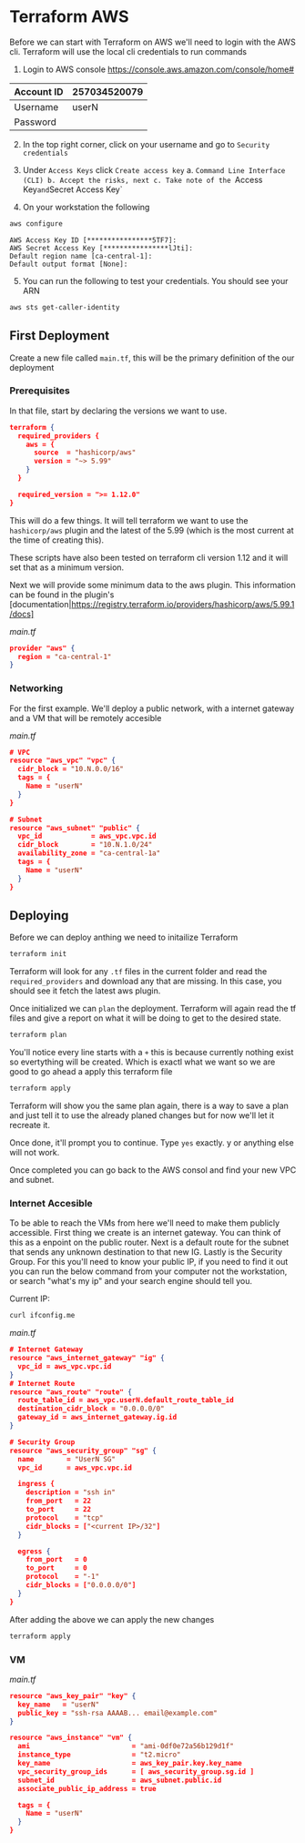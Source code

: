 # Terraform AWS


Before we can start with Terraform on AWS we'll need to login with the AWS cli. Terraform will use the local cli credentials to run commands

1. Login to AWS console
  https://console.aws.amazon.com/console/home#

  | Account ID | 257034520079 |
  | ---------- | ------------ |
  | Username   | userN        |
  | Password   |              |


2. In the top right corner, click on your username and go to `Security credentials`

3. Under `Access Keys` click `Create access key`
a. `Command Line Interface (CLI)
b. Accept the risks, next
c. Take note of the `Access Key` and `Secret Access Key`

4. On your workstation the following
```bash
aws configure
```
```
AWS Access Key ID [****************5TF7]:
AWS Secret Access Key [****************lJti]:
Default region name [ca-central-1]:
Default output format [None]:
```
5. You can run the following to test your credentials. You should see your ARN
```bash
aws sts get-caller-identity
```

## First Deployment

Create a new file called `main.tf`, this will be the primary definition of the our deployment

### Prerequisites
In that file, start by declaring the versions we want to use.

```json
terraform {
  required_providers {
    aws = {
      source  = "hashicorp/aws"
      version = "~> 5.99"
    }
  }

  required_version = ">= 1.12.0"
}
```

This will do a few things. It will tell terraform we want to use the `hashicorp/aws` plugin and the latest of the 5.99 (which is the most current at the time of creating this).

These scripts have also been tested on terraform cli version 1.12 and it will set that as a minimum version.


Next we will provide some minimum data to the aws plugin. This information can be found in the plugin's [documentation|https://registry.terraform.io/providers/hashicorp/aws/5.99.1/docs]

*main.tf*
```json
provider "aws" {
  region = "ca-central-1"
}
```

### Networking

For the first example. We'll deploy a public network, with a internet gateway and a VM that will be remotely accesible

*main.tf*
```json
# VPC
resource "aws_vpc" "vpc" {
  cidr_block = "10.N.0.0/16"
  tags = {
    Name = "userN"
  }
}

# Subnet
resource "aws_subnet" "public" {
  vpc_id            = aws_vpc.vpc.id
  cidr_block        = "10.N.1.0/24"
  availability_zone = "ca-central-1a"
  tags = {
    Name = "userN"
  }
}

```

## Deploying

Before we can deploy anthing we need to initailize Terraform
```bash
terraform init
```
Terraform will look for any `.tf` files in the current folder and read the `required_providers` and download any that are missing. In this case, you should see it fetch the latest aws plugin.

Once initialized we can `plan` the deployment. Terraform will again read the tf files and give a report on what it will be doing to get to the desired state.

```bash
terraform plan
```

You'll notice every line starts with a `+` this is because currently nothing exist so evertything will be created. Which is exactl what we want so we are good to go ahead a apply this terraform file

```bash
terraform apply
```

Terraform will show you the same plan again, there is a way to save a plan and just tell it to use the already planed changes but for now we'll let it recreate it.

Once done, it'll prompt you to continue. Type `yes` exactly. y or anything else will not work.

Once completed you can go back to the AWS consol and find your new VPC and subnet.


### Internet Accesible

To be able to reach the VMs from here we'll need to make them publicly accessible. First thing we create is an internet gateway. You can think of this as a enpoint on the public router. Next is a default route for the subnet that sends any unknown destination to that new IG. Lastly is the Security Group. For this you'll need to know your public IP, if you need to find it out you can run the below command from your computer not the workstation, or search "what's my ip" and your search engine should tell you.

Current IP:
```bash
curl ifconfig.me
```

*main.tf*
```json
# Internet Gateway
resource "aws_internet_gateway" "ig" {
  vpc_id = aws_vpc.vpc.id
}
# Internet Route
resource "aws_route" "route" {
  route_table_id = aws_vpc.userN.default_route_table_id
  destination_cidr_block = "0.0.0.0/0"
  gateway_id = aws_internet_gateway.ig.id
}

# Security Group
resource "aws_security_group" "sg" {
  name        = "UserN SG"
  vpc_id      = aws_vpc.vpc.id

  ingress {
    description = "ssh in"
    from_port   = 22
    to_port     = 22
    protocol    = "tcp"
    cidr_blocks = ["<current IP>/32"]
  }

  egress {
    from_port   = 0
    to_port     = 0
    protocol    = "-1"
    cidr_blocks = ["0.0.0.0/0"]
  }
}
```

After adding the above we can apply the new changes

```bash
terraform apply
```

### VM


*main.tf*
```json
resource "aws_key_pair" "key" {
  key_name   = "userN"
  public_key = "ssh-rsa AAAAB... email@example.com"
}

resource "aws_instance" "vm" {
  ami                         = "ami-0df0e72a56b129d1f"
  instance_type               = "t2.micro"
  key_name                    = aws_key_pair.key.key_name
  vpc_security_group_ids      = [ aws_security_group.sg.id ]
  subnet_id                   = aws_subnet.public.id
  associate_public_ip_address = true

  tags = {
    Name = "userN"
  }
}
```

